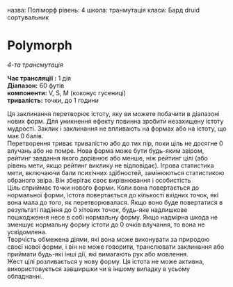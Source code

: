 назва: Поліморф рівень: 4 школа: транмутація класи: Бард druid сортувальник

# Polymorph
_4-та трансмутація_

**Час трансляції :** 1 дія    
**Діапазон:** 60 футів    
**компоненти:** V, S, М (коконус гусениці)    
**тривалість:** точки, до 1 години

Ця заклинання перетворює істоту, яку ви можете побачити в діапазоні нових форм. Для уникнення ефекту повинна зробити незахищену істоту мудрості. Заклик і заклинання не впливають на формах або на істоту, що має 0 балів.    
Перетворення триває тривалістю або до тих пір, поки ціль не досягне 0 влучань або не помре. Нова форма може бути будь-яким звіром, рейтинг завдання якого дорівнює або менше, ніж рейтинг цілі (або рівень мети, якщо рейтинг виклику не відповідає). Ігрова статистика мети, включаючи бали психічних здібностей, замінюються статистикою обраного звіра. Він зберігає своє вирівнювання і особистість    
Ціль сприймає точки нового форми. Коли вона повертається до нормальної форми, істота повертається до кількості вхідних точок, які вона мала до того, як перетворювалася. Якщо воно буде повертатися в результаті падіння до 0 хітових точок, будь-яке надлишкове пошкодження несе в собі нормальну форму. Якщо надмірна шкода не зменшує нормальну форму істоти до 0 очків влучання, то вона не усвідомлена.    
Творчість обмежена діями, які вона може виконувати за природою своєї нової форми, і він не може говорити, транслювати заклинання або приймати будь-які інші дії, які вимагають рук або мовлення.    
Жест цілі розливається у нову форму. Ця істота не може активна, використовується завширшки чи в іншому випадку в усьому обладнанні. 